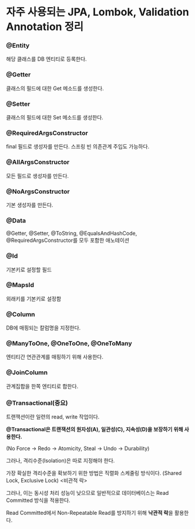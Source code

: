 # 자주 사용되는 JPA, Lombok, Validation Annotation 정리

### @Entity

해당 클래스를 DB 엔티티로 등록한다.

### @Getter

클래스의 필드에 대한 Get 메소드를 생성한다.

### @Setter

클래스의 필드에 대한 Set 메소드를 생성한다.

### @RequiredArgsConstructor

final 필드로 생성자를 만든다. 스프링 빈 의존관계 주입도 가능하다.

### @AllArgsConstructor

모든 필드로 생성자를 만든다.

### @NoArgsConstructor

기본 생성자를 만든다.

### @Data

@Getter, @Setter, @ToString, @EqualsAndHashCode, @RequiredArgsConstructor를 모두 포함한 애노테이션

### @Id

기본키로 설정할 필드

### @MapsId

외래키를 기본키로 설정함

### @Column

DB에 매핑되는 칼럼명을 지정한다.

### @ManyToOne, @OneToOne, @OneToMany

엔티티간 연관관계를 매핑하기 위해 사용한다.

### @JoinColumn

관계집합을 한쪽 엔티티로 합한다.

### @Transactional(중요)

트랜잭션이란 일련의 read, write 작업이다.

**@Transactional은 트랜잭션의 원자성(A), 일관성(C), 지속성(D)을 보장하기 위해 사용한다.**

(No Force -> Redo -> Atomicity, Steal -> Undo -> Durability)

그러나, 격리수준(Isolation)은 따로 지정해야 한다.

가장 확실한 격리수준을 확보하기 위한 방법은 직렬화 스케줄링 방식이다. (Shared Lock, Exclusive Lock) <비관적 락>

그러나, 이는 동시성 처리 성능이 낮으므로 일반적으로 데이터베이스는 Read Committed 방식을 적용한다.

Read Committed에서 Non-Repeatable Read를 방지하기 위해 **낙관적 락**을 활용한다.



